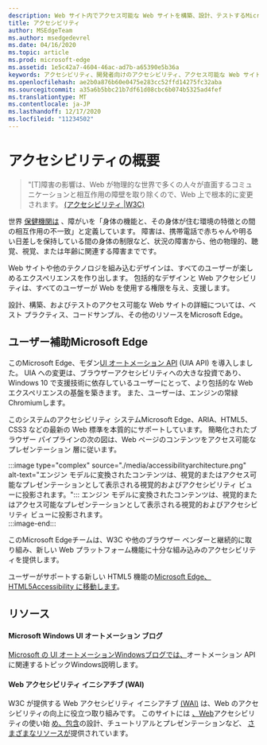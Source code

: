 ```yaml
---
description: Web サイト内でアクセス可能な Web サイトを構築、設計、テストするMicrosoft Edge。
title: アクセシビリティ
author: MSEdgeTeam
ms.author: msedgedevrel
ms.date: 04/16/2020
ms.topic: article
ms.prod: microsoft-edge
ms.assetid: 1e5c42a7-4604-46ac-ad7b-a65390e5b36a
keywords: アクセシビリティ、開発者向けのアクセシビリティ、アクセス可能な Web サイト、エッジ、Web 開発、ARIA、開発者、UIA、UI オートメーション
ms.openlocfilehash: ae2b0a876b60e0475e283cc52ffd14275fc32aba
ms.sourcegitcommit: a35a6b5bbc21b7df61d08cbc6b074b5325ad4fef
ms.translationtype: MT
ms.contentlocale: ja-JP
ms.lasthandoff: 12/17/2020
ms.locfileid: "11234502"
---
```

# アクセシビリティの概要  

> "\[T\]障害の影響は、Web が物理的な世界で多くの人々が直面するコミュニケーションと相互作用の障壁を取り除くので、Web 上で根本的に変更されます。 [(アクセシビリティ |W3C)][W3CAccessibility]  

世界 [保健機関は][WHODisabilities] 、障がいを「身体の機能と、その身体が住む環境の特徴との間の相互作用の不一致」と定義しています。  障害は、携帯電話で赤ちゃんや明るい日差しを保持している間の身体の制限など、状況の障害から、他の物理的、聴覚、視覚、または年齢に関連する障害までです。  

Web サイトや他のテクノロジを組み込むデザインは、すべてのユーザーが楽しめるエクスペリエンスを作り出します。  包括的なデザインと Web アクセシビリティは、すべてのユーザーが Web を使用する権限を与え、支援します。  

設計、構築、およびテストのアクセス可能な Web サイトの詳細については、ベスト プラクティス[][AccessibilityBuild]、コード[][AccessibilityTest]サンプル、その他のリソースをMicrosoft Edge。 [][AccessibilityDesign]  

##  <a name="accessibility-in-microsoft-edge"></a>ユーザー補助Microsoft Edge  

このMicrosoft Edge、モダン[UI オートメーション API][WindowsWin32AutoEntryui] \(UIA API\) を導入しました。  UIA への変更は、ブラウザーアクセシビリティへの大きな投資であり、Windows 10 で支援技術に依存しているユーザーにとって、より包括的な Web エクスペリエンスの基盤を築きます。  また、ユーザーは、エンジンの常緑Chromiumします。  

このシステムのアクセシビリティ システムMicrosoft Edge、ARIA、HTML5、CSS3 などの最新の Web 標準を本質的にサポートしています。  簡略化されたブラウザー パイプラインの次の図は、Web ページのコンテンツをアクセス可能なプレゼンテーション 層に従います。  

:::image type="complex" source="./media/accessibilityarchitecture.png" alt-text="エンジン モデルに変換されたコンテンツは、視覚的またはアクセス可能なプレゼンテーションとして表示される視覚的およびアクセシビリティ ビューに投影されます。":::
   エンジン モデルに変換されたコンテンツは、視覚的またはアクセス可能なプレゼンテーションとして表示される視覚的およびアクセシビリティ ビューに投影されます。  
:::image-end:::  

このMicrosoft Edgeチームは、W3C や他のブラウザー ベンダーと継続的に取り組み、新しい Web プラットフォーム機能に十分な組み込みのアクセシビリティを提供します。  

ユーザーがサポートする新しい HTML5 機能の[Microsoft Edge、HTML5Accessibility に移動します][HTML5Accessibility]。  

##  <a name="resources"></a>リソース  

#### Microsoft Windows UI オートメーション ブログ  

[Microsoft の UI オートメーションWindowsブログでは、][ArchiveBlogsWinuiautomation]オートメーション API に関連するトピックWindows説明します。  

#### Web アクセシビリティ イニシアチブ (WAI)  

W3C が提供する Web アクセシビリティ イニシアチブ [(WAI)][W3CWaiHome] は、Web のアクセシビリティの向上に役立つ取り組みです。  このサイトには [、Web][W3CWaiGettingstartedOverview]アクセシビリティの使い始 [め、包含][W3CWaiFundamentals]の設計、チュートリアルとプレゼンテーションなど、 [さまざまなリソースが][W3CWaiTeachAdvocate]提供されています。  

<!-- links -->  

[AccessibilityBuild]: ./build/index.md "アクセス可能な Web サイトの|Microsoft Doc"  
[AccessibilityDesign]: ./design.md "アクセス可能な Web サイトの|Microsoft Doc"  
[AccessibilityTest]: ./test.md "アクセシビリティ テスト |Microsoft Docs"  

[WindowsWin32AutoEntryui]: /windows/win32/winauto/entry-uiauto-win32 "UI オートメーション |Microsoft Doc"  

[ArchiveBlogsWinuiautomation]: /archive/blogs/winuiautomation/ "Microsoft Windows UI オートメーション ブログ |Microsoft Doc"  

[HTML5Accessibility]: https://html5accessibility.com "HTML5 アクセシビリティ"  

[W3CAccessibility]: https://w3.org/standards/webdesign/accessibility "アクセシビリティ |W3C"  
[W3CWaiFundamentals]: https://w3.org/wai/fundamentals/accessibility-intro "Web アクセシビリティ の概要|Web アクセシビリティ イニシアチブ (WAI) |W3C"  
[W3CWaiGettingstartedOverview]: https://w3.org/wai/gettingstarted/Overview "開始方法: Web サイトをアクセス可能なユーザー設定|Web アクセシビリティ イニシアチブ (WAI) |W3C"  
[W3CWaiHome]: https://w3.org/wai "Web アクセシビリティ イニシアチブ (WAI) |W3C"  
[W3CWaiTeachAdvocate]: https://w3.org/wai/teach-advocate "ティーチとアドボケートの概要|Web アクセシビリティ イニシアチブ (WAI) |W3C"  

[WHODisabilities]: https://who.int/topics/disabilities "障が|誰が"  

